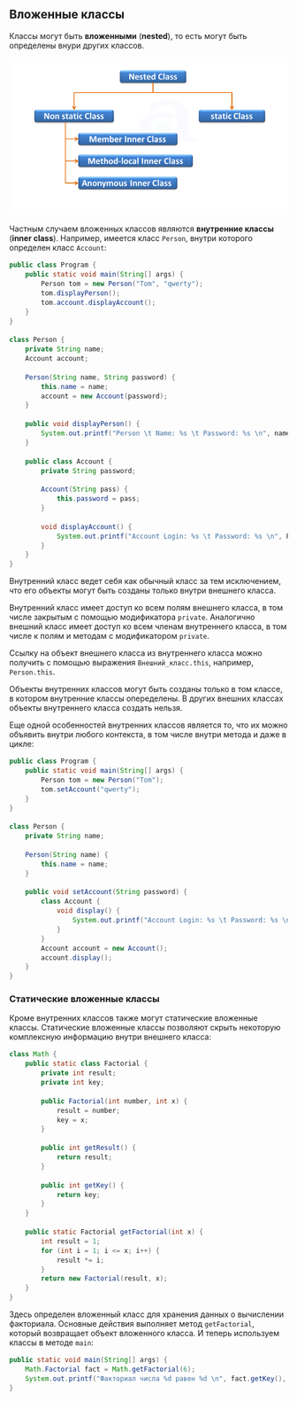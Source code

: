 ## Вложенные классы
Классы могут быть **вложенными** (**nested**), то есть могут быть определены внури других классов.

![Nested Class](../images/nested-class.png)

Частным случаем вложенных классов являются **внутренние классы** (**inner class**). Например, имеется класс `Person`, внутри которого определен класс `Account`:
```java
public class Program {
    public static void main(String[] args) {
        Person tom = new Person("Tom", "qwerty");
        tom.displayPerson();
        tom.account.displayAccount();
    }
}

class Person {
    private String name;
    Account account;

    Person(String name, String password) {
        this.name = name;
        account = new Account(password);
    }

    public void displayPerson() {
        System.out.printf("Person \t Name: %s \t Password: %s \n", name, account.password);
    }

    public class Account {
        private String password;

        Account(String pass) {
            this.password = pass;
        }

        void displayAccount() {
            System.out.printf("Account Login: %s \t Password: %s \n", Person.this.name, password);
        }
    }
}
```

Внутренний класс ведет себя как обычный класс за тем исключением, что его объекты могут быть созданы только внутри внешнего класса.

Внутренний класс имеет доступ ко всем полям внешнего класса, в том числе закрытым с помощью модификатора `private`. Аналогично внешний класс имеет доступ ко всем членам внутреннего класса, в том числе к полям и методам с модификатором `private`.

Ссылку на объект внешнего класса из внутреннего класса можно получить с помощью выражения `Внешний_класс.this`, например, `Person.this`.

Объекты внутренних классов могут быть созданы только в том классе, в котором внутренние классы опеределены. В других внешних классах объекты внутреннего класса создать нельзя.

Еще одной особенностей внутренних классов является то, что их можно объявить внутри любого контекста, в том числе внутри метода и даже в цикле:
```java
public class Program {
    public static void main(String[] args) {
        Person tom = new Person("Tom");
        tom.setAccount("qwerty");
    }
}

class Person {
    private String name;

    Person(String name) {
        this.name = name;
    }

    public void setAccount(String password) {
        class Account {
            void display() {
                System.out.printf("Account Login: %s \t Password: %s \n", name, password);
            }
        }
        Account account = new Account();
        account.display();
    }
}
```

### Статические вложенные классы
Кроме внутренних классов также могут статические вложенные классы. Статические вложенные классы позволяют скрыть некоторую комплексную информацию внутри внешнего класса:
```java
class Math {
    public static class Factorial {
        private int result;
        private int key;

        public Factorial(int number, int x) {
            result = number;
            key = x;
        }

        public int getResult() {
            return result;
        }

        public int getKey() {
            return key;
        }
    }

    public static Factorial getFactorial(int x) {
        int result = 1;
        for (int i = 1; i <= x; i++) {
            result *= i;
        }
        return new Factorial(result, x);
    }
}
```

Здесь определен вложенный класс для хранения данных о вычислении факториала. Основные действия выполняет метод `getFactorial`, который возвращает объект вложенного класса. И теперь используем классы в методе `main`:
```java
public static void main(String[] args) {
    Math.Factorial fact = Math.getFactorial(6);
    System.out.printf("Факториал числа %d равен %d \n", fact.getKey(), fact.getResult());
}
```